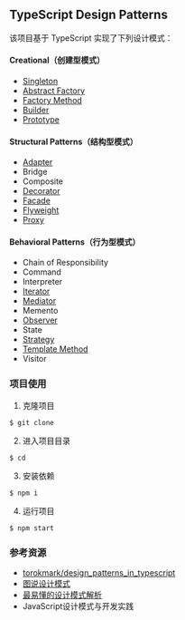 ## TypeScript Design Patterns

该项目基于 TypeScript 实现了下列设计模式：

#### Creational（创建型模式）

- [Singleton](https://github.com/semlinker/typescript-design-patterns/tree/master/src/singleton)
- [Abstract Factory](https://github.com/semlinker/typescript-design-patterns/tree/master/src/abstract-factory)
- [Factory Method](https://github.com/semlinker/typescript-design-patterns/tree/master/src/factory-method)
- [Builder](https://github.com/semlinker/typescript-design-patterns/tree/master/src/builder)
- [Prototype](https://github.com/semlinker/typescript-design-patterns/tree/master/src/prototype)

#### Structural Patterns（结构型模式）

- [Adapter](https://github.com/semlinker/typescript-design-patterns/tree/master/src/adapter)
- Bridge
- Composite
- [Decorator](https://github.com/semlinker/typescript-design-patterns/tree/master/src/decorator)
- [Facade](https://github.com/semlinker/typescript-design-patterns/tree/master/src/facade)
- [Flyweight](https://github.com/semlinker/typescript-design-patterns/tree/master/src/flyweight)
- [Proxy](https://github.com/semlinker/typescript-design-patterns/tree/master/src/proxy)

#### Behavioral Patterns（行为型模式）

- Chain of Responsibility
- Command
- Interpreter
- [Iterator](https://github.com/semlinker/typescript-design-patterns/tree/master/src/iterator)
- [Mediator](https://github.com/semlinker/typescript-design-patterns/tree/master/src/mediator)
- Memento
- [Observer](https://github.com/semlinker/typescript-design-patterns/tree/master/src/observer)
- State
- [Strategy](https://github.com/semlinker/typescript-design-patterns/tree/master/src/strategy)
- [Template Method](https://github.com/semlinker/typescript-design-patterns/tree/master/src/template-method)
- Visitor

### 项目使用

1. 克隆项目

```
$ git clone 
```

2. 进入项目目录

```
$ cd 
```

3. 安装依赖

```
$ npm i
```

4. 运行项目

```
$ npm start
```

### 参考资源

* [torokmark/design_patterns_in_typescript](https://github.com/torokmark/design_patterns_in_typescript)
* [图说设计模式](http://design-patterns.readthedocs.io/zh_CN/latest/index.html)
* [最易懂的设计模式解析](https://blog.csdn.net/column/details/14783.html)
* ​JavaScript设计模式与开发实践



